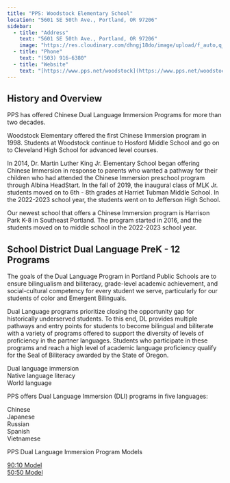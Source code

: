 ```yaml
---
title: "PPS: Woodstock Elementary School"
location: "5601 SE 50th Ave., Portland, OR 97206"
sidebar:
  - title: "Address"
    text: "5601 SE 50th Ave., Portland, OR 97206"
    image: "https://res.cloudinary.com/dhngj18do/image/upload/f_auto,q_auto/v1/images/activities/woodstock_logo"
  - title: "Phone"
    text: "(503) 916-6380"
  - title: "Website"
    text: "[https://www.pps.net/woodstock](https://www.pps.net/woodstock)"
---
```


## History and Overview

PPS has offered Chinese Dual Language Immersion Programs for more than two decades.

Woodstock Elementary offered the first Chinese Immersion program in 1998. Students at Woodstock continue to Hosford Middle School and go on to Cleveland High School for advanced level courses.

In 2014, Dr. Martin Luther King Jr. Elementary School began offering Chinese Immersion in response to parents who wanted a pathway for their children who had attended the Chinese Immersion preschool program through Albina HeadStart. In the fall of 2019, the inaugural class of MLK Jr. students moved on to 6th - 8th grades at Harriet Tubman Middle School. In the 2022-2023 school year, the students went on to Jefferson High School.

Our newest school that offers a Chinese Immersion program is Harrison Park K-8 in Southeast Portland. The program started in 2016, and the students moved on to middle school in the 2022-2023 school year.

## School District Dual Language PreK - 12 Programs

The goals of the Dual Language Program in Portland Public Schools are to ensure bilingualism and biliteracy, grade-level academic achievement, and social-cultural competency for every student we serve, particularly for our students of color and Emergent Bilinguals.

Dual Language programs prioritize closing the opportunity gap for historically underserved students. To this end, DL provides multiple pathways and entry points for students to become bilingual and biliterate with a variety of programs offered to support the diversity of levels of proficiency in the partner languages. Students who participate in these programs and reach a high level of academic language proficiency qualify for the Seal of Biliteracy awarded by the State of Oregon.

Dual language immersion  
Native language literacy  
World language  

PPS offers Dual Language Immersion (DLI) programs in five languages:

Chinese  
Japanese  
Russian  
Spanish  
Vietnamese  

PPS Dual Language Immersion Program Models

[90:10 Model](https://drive.google.com/file/d/13wgs19wmzzwH97-IhbeJ1qxJ93Buo8VN/view)  
[50:50 Model](https://drive.google.com/file/d/19_9QeizsJ-0AM0P9I6Y7u3s4ccXUfZXn/view)  
